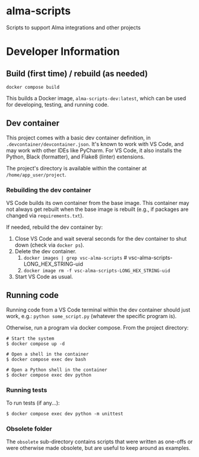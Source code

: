 # alma-scripts
Scripts to support Alma integrations and other projects

# Developer Information

## Build (first time) / rebuild (as needed)

`docker compose build`

This builds a Docker image, `alma-scripts-dev:latest`, which can be used for developing, testing, and running code.

## Dev container

This project comes with a basic dev container definition, in `.devcontainer/devcontainer.json`. It's known to work with VS Code,
and may work with other IDEs like PyCharm.  For VS Code, it also installs the Python, Black (formatter), and Flake8 (linter)
extensions.

The project's directory is available within the container at `/home/app_user/project`.

### Rebuilding the dev container

VS Code builds its own container from the base image. This container may not always get rebuilt when the base image is rebuilt
(e.g., if packages are changed via `requirements.txt`).

If needed, rebuild the dev container by:
1. Close VS Code and wait several seconds for the dev container to shut down (check via `docker ps`).
2. Delete the dev container.
   1. `docker images | grep vsc-alma-scripts` # vsc-alma-scripts-LONG_HEX_STRING-uid
   2. `docker image rm -f vsc-alma-scripts-LONG_HEX_STRING-uid`
3. Start VS Code as usual.

## Running code

Running code from a VS Code terminal within the dev container should just work, e.g.: `python some_script.py` (whatever the specific program is).

Otherwise, run a program via docker compose.  From the project directory:

```
# Start the system
$ docker compose up -d

# Open a shell in the container
$ docker compose exec dev bash

# Open a Python shell in the container
$ docker compose exec dev python
```

### Running tests

To run tests (if any...):
```
$ docker compose exec dev python -m unittest
```

### Obsolete folder
The `obsolete` sub-directory contains scripts that were written as one-offs or were otherwise made obsolete, but are useful to keep around as examples.
